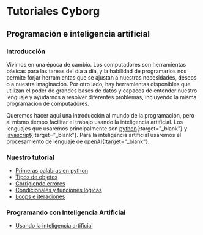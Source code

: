 # Tutoriales Cyborg 
## Programación e inteligencia artificial

### Introducción
Vivimos en una época de cambio. Los computadores son herramientas básicas para las tareas del día a día, y la habilidad de programarlos nos permite forjar herramientas que se ajustan a nuestras necesidades, deseos o a nuestra imaginación. Por otro lado, hay herramientas disponibles que utilizan el poder de grandes bases de datos y capaces de entender nuestro lenguaje y ayudarnos a resolver diferentes problemas, incluyendo la misma programación de computadores.

Queremos hacer aquí una introducción al mundo de la programación, pero al mismo tiempo facilitar el trabajo usando la inteligencia artificial. Los lenguajes que usaremos principalmente son [python](https://www.online-python.com/){:target="_blank"} y [javascript](https://www.w3schools.com/js/default.asp){:target="_blank"}. Para la inteligencia artificial usaremos el procesamiento de lenguaje de [openAI](https://openai.com/api){:target="_blank"}.


### Nuestro tutorial
- [Primeras palabras en python](capitulo1.html)
- [Tipos de objetos](capitulo2.html)
- [Corrigiendo errores](capitulo3.html)
- [Condicionales y funciones lógicas](capitulo4.html)
- [Loops e iteraciones](capitulo5.html)

### Programando con Inteligencia Artificial
- [Usando la inteligencia artificial](usandoAI.html)
